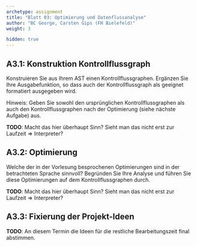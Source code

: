 ```yaml
---
archetype: assignment
title: "Blatt 03: Optimierung und Datenflussanalyse"
author: "BC George, Carsten Gips (FH Bielefeld)"
weight: 3

hidden: true
---
```



## A3.1: Konstruktion Kontrollflussgraph

Konstruieren Sie aus Ihrem AST einen Kontrollflussgraphen. Ergänzen Sie Ihre
Ausgabefunktion, so dass auch der Kontrollflussgraph als geeignet formatiert
ausgegeben wird.

Hinweis: Geben Sie sowohl den ursprünglichen Kontrollflussgraphen als auch
den Kontrollflussgraphen nach der Optimierung (siehe nächste Aufgabe) aus.

**TODO**: Macht das hier überhaupt Sinn? Sieht man das nicht erst zur Laufzeit => Interpreter?


## A3.2: Optimierung

Welche der in der Vorlesung besprochenen Optimierungen sind in der betrachteten
Sprache sinnvoll? Begründen Sie Ihre Analyse und führen Sie diese Optimierungen
auf dem Kontrollflussgraphen durch.

**TODO**: Macht das hier überhaupt Sinn? Sieht man das nicht erst zur Laufzeit => Interpreter?


## A3.3: Fixierung der Projekt-Ideen

**TODO**: An diesem Termin die Ideen für die restliche Bearbeitungszeit final abstimmen.
